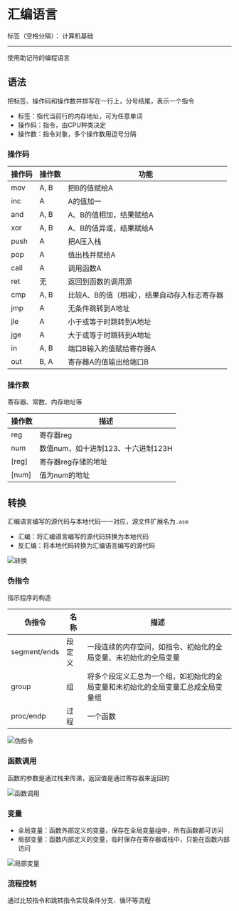 # 汇编语言

标签（空格分隔）： 计算机基础

---

使用助记符的编程语言

## 语法

把标签、操作码和操作数并排写在一行上，分号结尾，表示一个指令

* 标签：指代当前行的内存地址，可为任意单词
* 操作码：指令，由CPU种类决定
* 操作数：指令对象，多个操作数用逗号分隔

### 操作码

| 操作码 | 操作数 | 功能 |
| --- | --- | --- |
| mov | A, B | 把B的值赋给A |
| inc | A | A的值加一 |
| and | A, B | A、B的值相加，结果赋给A |
| xor | A, B | A、B的值异或，结果赋给A |
| push | A | 把A压入栈 |
| pop | A | 值出栈并赋给A |
| call | A | 调用函数A |
| ret | 无 | 返回到函数的调用源 |
| cmp | A, B | 比较A、B的值（相减），结果自动存入标志寄存器 |
| jmp | A | 无条件跳转到A地址 |
| jle | A | 小于或等于时跳转到A地址 |
| jge | A | 大于或等于时跳转到A地址 |
| in | A, B | 端口B输入的值赋给寄存器A |
| out | B, A | 寄存器A的值输出给端口B |

### 操作数

寄存器、常数、内存地址等

| 操作数 | 描述 |
| --- | --- |
| reg | 寄存器reg |
| num | 数值num，如十进制123、十六进制123H |
| [reg] | 寄存器reg存储的地址 |
| [num] | 值为num的地址 |

## 转换

汇编语言编写的源代码与本地代码一一对应，源文件扩展名为`.asm`

* 汇编：将汇编语言编写的源代码转换为本地代码
* 反汇编：将本地代码转换为汇编语言编写的源代码

![转换](https://raw.githubusercontent.com/wchaochao/images/master/gitbook-computer-base/assemply-convert.png)

### 伪指令

指示程序的构造

| 伪指令 | 名称 | 描述 |
| --- | --- | --- |
| segment/ends| 段定义 | 一段连续的内存空间，如指令、初始化的全局变量、未初始化的全局变量 |
| group | 组 | 将多个段定义汇总为一个组，如初始化的全局变量和未初始化的全局变量汇总成全局变量组 |
| proc/endp | 过程 | 一个函数 |

![伪指令](https://raw.githubusercontent.com/wchaochao/images/master/gitbook-computer-base/assemply-pseudo-command.png)

### 函数调用

函数的参数是通过栈来传递，返回值是通过寄存器来返回的

![函数调用](https://raw.githubusercontent.com/wchaochao/images/master/gitbook-computer-base/assemply-function-call.png)

### 变量

* 全局变量：函数外部定义的变量，保存在全局变量组中，所有函数都可访问
* 局部变量：函数内部定义的变量，临时保存在寄存器或栈中，只能在函数内部访问

![局部变量](https://raw.githubusercontent.com/wchaochao/images/master/gitbook-computer-base/assemply-local-variable.png)

### 流程控制

通过比较指令和跳转指令实现条件分支、循环等流程
